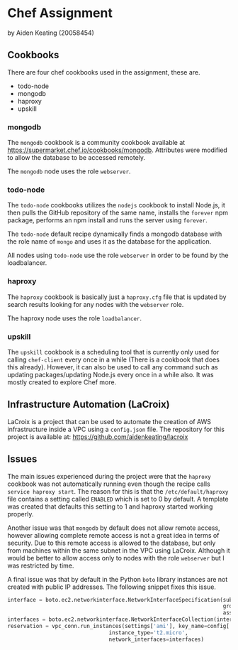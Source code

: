 # Chef Assignment
by Aiden Keating (20058454)

## Cookbooks
There are four chef cookbooks used in the assignment, these are.
- todo-node
- mongodb
- haproxy
- upskill

### mongodb
The `mongodb` cookbook is a community cookbook available at https://supermarket.chef.io/cookbooks/mongodb. Attributes were modified to allow the database to be accessed remotely.

The `mongodb` node uses the role `webserver`.

### todo-node
The `todo-node` cookbooks utilizes the `nodejs` cookbook to install Node.js, it then pulls the GitHub repository of the same name, installs the `forever` npm package, performs an npm install and runs the server using `forever`.

The `todo-node` default recipe dynamically finds a mongodb database with the role name of `mongo` and uses it as the database for the application.

All nodes using `todo-node` use the role `webserver` in order to be found by the loadbalancer.

###  haproxy
The `haproxy` cookbook is basically just a `haproxy.cfg` file that is updated by search results looking for any nodes with the `webserver` role.

The haproxy node uses the role `loadbalancer`.

### upskill
The `upskill` cookbook is a scheduling tool that is currently only used for calling `chef-client` every once in a while (There is a cookbook that does this already). However, it can also be used to call any command such as updating packages/updating Node.js every once in a while also. It was mostly created to explore Chef more.

## Infrastructure Automation (LaCroix)
LaCroix is a project that can be used to automate the creation of AWS infrastructure inside a VPC using a `config.json` file. The repository for this project is available at: https://github.com/aidenkeating/lacroix

## Issues
The main issues experienced during the project were that the `haproxy` cookbook was not automatically running even though the recipe calls `service haproxy start`. The reason for this is that the `/etc/default/haproxy` file contains a setting called `ENABLED` which is set to 0 by default. A template was created that defaults this setting to 1 and haproxy started working properly.

Another issue was that `mongodb` by default does not allow remote access, however allowing complete remote access is not a great idea in terms of security. Due to this remote access is allowed to the database, but only from machines within the same subnet in the VPC using LaCroix. Although it would be better to allow access only to nodes with the role `webserver` but I was restricted by time.

A final issue was that by default in the Python `boto` library instances are not created with public IP addresses. The following snippet fixes this issue.
```python
interface = boto.ec2.networkinterface.NetworkInterfaceSpecification(subnet_id=subnet.id,
																	groups=[sg.id],
																	associate_public_ip_address=True)
interfaces = boto.ec2.networkinterface.NetworkInterfaceCollection(interface)
reservation = vpc_conn.run_instances(settings['ami'], key_name=config['keyName'],
								instance_type='t2.micro',
								network_interfaces=interfaces)
```
